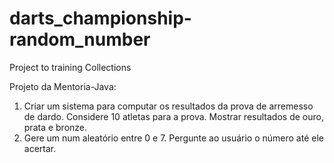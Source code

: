 # darts_championship-random_number
Project to training Collections

Projeto da Mentoria-Java:
1) Criar um sistema para computar os resultados da prova de arremesso de dardo. Considere 10 atletas para a prova. Mostrar resultados de ouro, prata e bronze.
2) Gere um num aleatório entre 0 e 7. Pergunte ao usuário o número até ele acertar.
